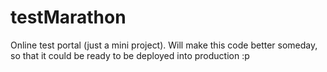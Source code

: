 # testMarathon
Online test portal (just a mini project).
Will make this code better someday, so that it could be ready to be deployed into production :p
